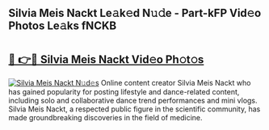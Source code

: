 ## Silvia Meis Nackt Le𝚊k𝚎d N𝚞𝚍e - Part-kFP Vid𝚎o Photos Le𝚊ks fNCKB

# <h2><a href="http://fb9ro3.evod.top/?m=Silvia+Meis+Nackt">🔗 👉🔴 Silvia Meis Nackt Vid𝚎o Ph𝚘t𝚘s</a></h2>

[![Silvia Meis Nackt N𝚞d𝚎s](https://i.imgur.com/8V9OHl7.gif)](http://fb9ro3.evod.top/?m=Silvia+Meis+Nackt)
Online content creator Silvia Meis Nackt who has gained popularity for posting lifestyle and dance-related content, including solo and collaborative dance trend performances and mini vlogs. Silvia Meis Nackt, a respected public figure in the scientific community, has made groundbreaking discoveries in the field of medicine. 
